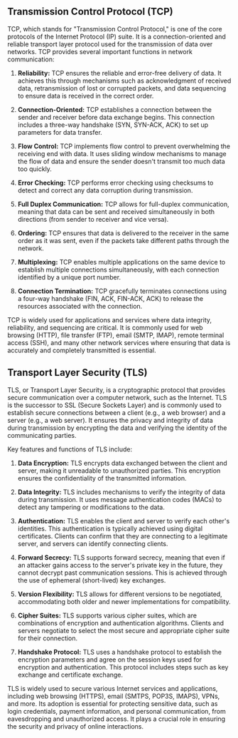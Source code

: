 ## Transmission Control Protocol (TCP)

TCP, which stands for "Transmission Control Protocol," is one of the core protocols of the Internet Protocol (IP) suite. It is a connection-oriented and reliable transport layer protocol used for the transmission of data over networks. TCP provides several important functions in network communication:

1. **Reliability:** TCP ensures the reliable and error-free delivery of data. It achieves this through mechanisms such as acknowledgment of received data, retransmission of lost or corrupted packets, and data sequencing to ensure data is received in the correct order.

2. **Connection-Oriented:** TCP establishes a connection between the sender and receiver before data exchange begins. This connection includes a three-way handshake (SYN, SYN-ACK, ACK) to set up parameters for data transfer.

3. **Flow Control:** TCP implements flow control to prevent overwhelming the receiving end with data. It uses sliding window mechanisms to manage the flow of data and ensure the sender doesn't transmit too much data too quickly.

4. **Error Checking:** TCP performs error checking using checksums to detect and correct any data corruption during transmission.

5. **Full Duplex Communication:** TCP allows for full-duplex communication, meaning that data can be sent and received simultaneously in both directions (from sender to receiver and vice versa).

6. **Ordering:** TCP ensures that data is delivered to the receiver in the same order as it was sent, even if the packets take different paths through the network.

7. **Multiplexing:** TCP enables multiple applications on the same device to establish multiple connections simultaneously, with each connection identified by a unique port number.

8. **Connection Termination:** TCP gracefully terminates connections using a four-way handshake (FIN, ACK, FIN-ACK, ACK) to release the resources associated with the connection.

TCP is widely used for applications and services where data integrity, reliability, and sequencing are critical. It is commonly used for web browsing (HTTP), file transfer (FTP), email (SMTP, IMAP), remote terminal access (SSH), and many other network services where ensuring that data is accurately and completely transmitted is essential.

## Transport Layer Security (TLS)
TLS, or Transport Layer Security, is a cryptographic protocol that provides secure communication over a computer network, such as the Internet. TLS is the successor to SSL (Secure Sockets Layer) and is commonly used to establish secure connections between a client (e.g., a web browser) and a server (e.g., a web server). It ensures the privacy and integrity of data during transmission by encrypting the data and verifying the identity of the communicating parties.

Key features and functions of TLS include:

1. **Data Encryption:** TLS encrypts data exchanged between the client and server, making it unreadable to unauthorized parties. This encryption ensures the confidentiality of the transmitted information.

2. **Data Integrity:** TLS includes mechanisms to verify the integrity of data during transmission. It uses message authentication codes (MACs) to detect any tampering or modifications to the data.

3. **Authentication:** TLS enables the client and server to verify each other's identities. This authentication is typically achieved using digital certificates. Clients can confirm that they are connecting to a legitimate server, and servers can identify connecting clients.

4. **Forward Secrecy:** TLS supports forward secrecy, meaning that even if an attacker gains access to the server's private key in the future, they cannot decrypt past communication sessions. This is achieved through the use of ephemeral (short-lived) key exchanges.

5. **Version Flexibility:** TLS allows for different versions to be negotiated, accommodating both older and newer implementations for compatibility.

6. **Cipher Suites:** TLS supports various cipher suites, which are combinations of encryption and authentication algorithms. Clients and servers negotiate to select the most secure and appropriate cipher suite for their connection.

7. **Handshake Protocol:** TLS uses a handshake protocol to establish the encryption parameters and agree on the session keys used for encryption and authentication. This protocol includes steps such as key exchange and certificate exchange.

TLS is widely used to secure various Internet services and applications, including web browsing (HTTPS), email (SMTPS, POP3S, IMAPS), VPNs, and more. Its adoption is essential for protecting sensitive data, such as login credentials, payment information, and personal communication, from eavesdropping and unauthorized access. It plays a crucial role in ensuring the security and privacy of online interactions.
